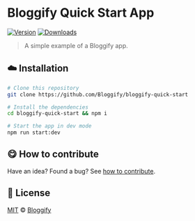 <!-- Please do not edit this file. Edit the `blah` field in the `package.json` instead. If in doubt, open an issue. -->

# Bloggify Quick Start App

 [![Version](https://img.shields.io/npm/v/bloggify-bloggify-quick-start.svg)](https://www.npmjs.com/package/bloggify-bloggify-quick-start) [![Downloads](https://img.shields.io/npm/dt/bloggify-bloggify-quick-start.svg)](https://www.npmjs.com/package/bloggify-bloggify-quick-start)

> A simple example of a Bloggify app.

## :cloud: Installation

```bash
# Clone this repository
git clone https://github.com/Bloggify/bloggify-quick-start

# Install the dependencies
cd bloggify-quick-start && npm i

# Start the app in dev mode
npm run start:dev
```


## :yum: How to contribute
Have an idea? Found a bug? See [how to contribute][contributing].



## :scroll: License

[MIT][license] © [Bloggify][website]

[license]: http://showalicense.com/?fullname=Bloggify%20%3Csupport%40bloggify.org%3E%20(https%3A%2F%2Fbloggify.org)&year=2014#license-mit
[website]: https://bloggify.org
[contributing]: /CONTRIBUTING.md
[docs]: /DOCUMENTATION.md
